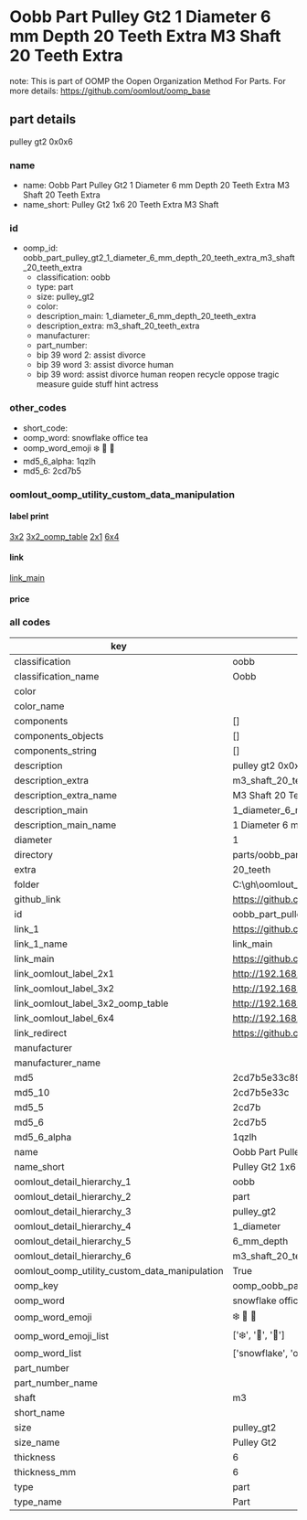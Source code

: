 # Oobb Part Pulley Gt2 1 Diameter 6 mm Depth 20 Teeth Extra M3 Shaft 20 Teeth Extra  

note: This is part of OOMP the Oopen Organization Method For Parts. For more details: https://github.com/oomlout/oomp_base

##  part details
  



pulley gt2 0x0x6



### name
* name: Oobb Part Pulley Gt2 1 Diameter 6 mm Depth 20 Teeth Extra M3 Shaft 20 Teeth Extra
* name_short: Pulley Gt2 1x6 20 Teeth Extra M3 Shaft
### id
* oomp_id: oobb_part_pulley_gt2_1_diameter_6_mm_depth_20_teeth_extra_m3_shaft_20_teeth_extra
  * classification: oobb
  * type: part
  * size: pulley_gt2
  * color: 
  * description_main: 1_diameter_6_mm_depth_20_teeth_extra
  * description_extra: m3_shaft_20_teeth_extra
  * manufacturer: 
  * part_number: 
  * bip 39 word 2: assist divorce
  * bip 39 word 3: assist divorce human
  * bip 39 word: assist divorce human reopen recycle oppose tragic measure guide stuff hint actress

### other_codes
* short_code: 
* oomp_word: snowflake office tea
* oomp_word_emoji :snowflake: :office: :tea:
* md5_6_alpha: 1qzlh
* md5_6: 2cd7b5






### oomlout_oomp_utility_custom_data_manipulation
#### label print
[3x2](http://192.168.1.245:1112/?label=oomp%201qzlh)
[3x2_oomp_table](http://192.168.1.108:1112/?label=oomp%201qzlh)
[2x1](http://192.168.1.242:1112/?label=oomp%201qzlh)
[6x4](http://192.168.1.55:1112/?label=oomp%201qzlh)    

#### link

[link_main](https://github.com/oomlout/oomlout_oobb_version_4_generated_parts/tree/main/navigation_oomp/oobb/part/pulley_gt2/1_diameter_6_mm_depth_20_teeth_extra/m3_shaft_20_teeth_extra/part)                              

#### price







### all codes 
| key | value |  
| --- | --- |  
| classification | oobb |  
| classification_name | Oobb |  
| color |  |  
| color_name |  |  
| components | [] |  
| components_objects | [] |  
| components_string | [] |  
| description | pulley gt2 0x0x6 |  
| description_extra | m3_shaft_20_teeth_extra |  
| description_extra_name | M3 Shaft 20 Teeth Extra |  
| description_main | 1_diameter_6_mm_depth_20_teeth_extra |  
| description_main_name | 1 Diameter 6 mm Depth 20 Teeth Extra |  
| diameter | 1 |  
| directory | parts/oobb_part_pulley_gt2_1_diameter_6_mm_depth_20_teeth_extra_m3_shaft_20_teeth_extra |  
| extra | 20_teeth |  
| folder | C:\gh\oomlout_oobb_version_4_generated_parts\parts\oobb_part_pulley_gt2_1_diameter_6_mm_depth_20_teeth_extra_m3_shaft_20_teeth_extra |  
| github_link | https://github.com/oomlout/oomlout_oomp_part_src/tree/main/parts/oobb_part_pulley_gt2_1_diameter_6_mm_depth_20_teeth_extra_m3_shaft_20_teeth_extra |  
| id | oobb_part_pulley_gt2_1_diameter_6_mm_depth_20_teeth_extra_m3_shaft_20_teeth_extra |  
| link_1 | https://github.com/oomlout/oomlout_oobb_version_4_generated_parts/tree/main/navigation_oomp/oobb/part/pulley_gt2/1_diameter_6_mm_depth_20_teeth_extra/m3_shaft_20_teeth_extra/part |  
| link_1_name | link_main |  
| link_main | https://github.com/oomlout/oomlout_oobb_version_4_generated_parts/tree/main/navigation_oomp/oobb/part/pulley_gt2/1_diameter_6_mm_depth_20_teeth_extra/m3_shaft_20_teeth_extra/part |  
| link_oomlout_label_2x1 | http://192.168.1.242:1112/?label=oomp%201qzlh |  
| link_oomlout_label_3x2 | http://192.168.1.245:1112/?label=oomp%201qzlh |  
| link_oomlout_label_3x2_oomp_table | http://192.168.1.108:1112/?label=oomp%201qzlh |  
| link_oomlout_label_6x4 | http://192.168.1.55:1112/?label=oomp%201qzlh |  
| link_redirect | https://github.com/oomlout/oomlout_oobb_version_4_generated_parts/tree/main/parts/oobb_pulley_gt2_01_06_ex_20_teeth_sh_m3 |  
| manufacturer |  |  
| manufacturer_name |  |  
| md5 | 2cd7b5e33c89fcde6e59fb66dd90006e |  
| md5_10 | 2cd7b5e33c |  
| md5_5 | 2cd7b |  
| md5_6 | 2cd7b5 |  
| md5_6_alpha | 1qzlh |  
| name | Oobb Part Pulley Gt2 1 Diameter 6 mm Depth 20 Teeth Extra M3 Shaft 20 Teeth Extra |  
| name_short | Pulley Gt2 1x6 20 Teeth Extra M3 Shaft |  
| oomlout_detail_hierarchy_1 | oobb |  
| oomlout_detail_hierarchy_2 | part |  
| oomlout_detail_hierarchy_3 | pulley_gt2 |  
| oomlout_detail_hierarchy_4 | 1_diameter |  
| oomlout_detail_hierarchy_5 | 6_mm_depth |  
| oomlout_detail_hierarchy_6 | m3_shaft_20_teeth_extra |  
| oomlout_oomp_utility_custom_data_manipulation | True |  
| oomp_key | oomp_oobb_part_pulley_gt2_1_diameter_6_mm_depth_20_teeth_extra_m3_shaft_20_teeth_extra |  
| oomp_word | snowflake office tea |  
| oomp_word_emoji | :snowflake: :office: :tea: |  
| oomp_word_emoji_list | [':snowflake:', ':office:', ':tea:'] |  
| oomp_word_list | ['snowflake', 'office', 'tea'] |  
| part_number |  |  
| part_number_name |  |  
| shaft | m3 |  
| short_name |  |  
| size | pulley_gt2 |  
| size_name | Pulley Gt2 |  
| thickness | 6 |  
| thickness_mm | 6 |  
| type | part |  
| type_name | Part |  
